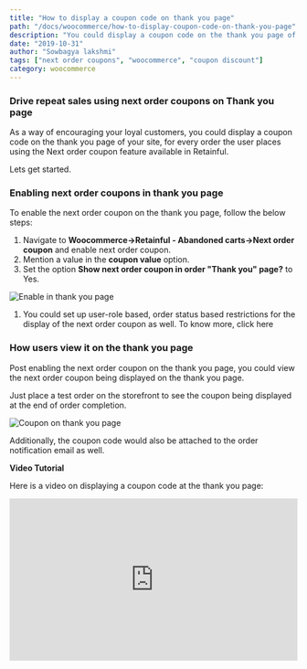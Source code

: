 ```yaml
---
title: "How to display a coupon code on thank you page"
path: "/docs/woocommerce/how-to-display-coupon-code-on-thank-you-page"
description: "You could display a coupon code on the thank you page of your woocommerce checkout."
date: "2019-10-31"
author: "Sowbagya lakshmi"
tags: ["next order coupons", "woocommerce", "coupon discount"]
category: woocommerce
---
```


### Drive repeat sales using next order coupons on Thank you page

As a way of encouraging your loyal customers, you could display a coupon code on the thank you page of your site, for every order the user places using the Next order coupon feature available in Retainful.

Lets get started.

### Enabling next order coupons in thank you page

To enable the next order coupon on the thank you page, follow the below steps:

1. Navigate to **Woocommerce->Retainful - Abandoned carts->Next order coupon** and enable next order coupon.
2. Mention a value in the **coupon value** option.
3. Set the option **Show next order coupon in order "Thank you" page?** to Yes.

![Enable in thank you page](../../images/docs/how-to-display-coupon-code-on-thank-you-page/enable-next-order-coupons.png)

1. You could set up user-role based, order status based restrictions for the display of the next order coupon as well. To know more, click <link-text url="https://www.retainful.com/docs/woocommerce/next-order-coupon" target="_blank" rel="noopener">here</link-text>

### How users view it on the thank you page

Post enabling the next order coupon on the thank you page, you could view the next order coupon being displayed on the thank you page.

Just place a test order on the storefront to see the coupon being displayed at the end of order completion.

![Coupon on thank you page](../../images/docs/how-to-display-coupon-code-on-thank-you-page/coupon-in-thank-you-page.png)


Additionally, the coupon code would also be attached to the order notification email as well.

**Video Tutorial**

Here is a video on displaying a coupon code at the thank you page:

<div style="position: relative; padding-bottom: 56.25%; height: 0;"><iframe src="https://www.loom.com/embed/0dfc02fed74a474fb4f9404f6a4e737c" frameborder="0" webkitallowfullscreen mozallowfullscreen allowfullscreen style="position: absolute; top: 0; left: 0; width: 100%; height: 100%;"></iframe></div>


